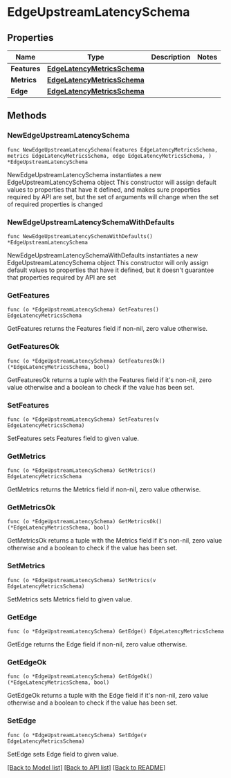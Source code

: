 # EdgeUpstreamLatencySchema

## Properties

Name | Type | Description | Notes
------------ | ------------- | ------------- | -------------
**Features** | [**EdgeLatencyMetricsSchema**](EdgeLatencyMetricsSchema.md) |  | 
**Metrics** | [**EdgeLatencyMetricsSchema**](EdgeLatencyMetricsSchema.md) |  | 
**Edge** | [**EdgeLatencyMetricsSchema**](EdgeLatencyMetricsSchema.md) |  | 

## Methods

### NewEdgeUpstreamLatencySchema

`func NewEdgeUpstreamLatencySchema(features EdgeLatencyMetricsSchema, metrics EdgeLatencyMetricsSchema, edge EdgeLatencyMetricsSchema, ) *EdgeUpstreamLatencySchema`

NewEdgeUpstreamLatencySchema instantiates a new EdgeUpstreamLatencySchema object
This constructor will assign default values to properties that have it defined,
and makes sure properties required by API are set, but the set of arguments
will change when the set of required properties is changed

### NewEdgeUpstreamLatencySchemaWithDefaults

`func NewEdgeUpstreamLatencySchemaWithDefaults() *EdgeUpstreamLatencySchema`

NewEdgeUpstreamLatencySchemaWithDefaults instantiates a new EdgeUpstreamLatencySchema object
This constructor will only assign default values to properties that have it defined,
but it doesn't guarantee that properties required by API are set

### GetFeatures

`func (o *EdgeUpstreamLatencySchema) GetFeatures() EdgeLatencyMetricsSchema`

GetFeatures returns the Features field if non-nil, zero value otherwise.

### GetFeaturesOk

`func (o *EdgeUpstreamLatencySchema) GetFeaturesOk() (*EdgeLatencyMetricsSchema, bool)`

GetFeaturesOk returns a tuple with the Features field if it's non-nil, zero value otherwise
and a boolean to check if the value has been set.

### SetFeatures

`func (o *EdgeUpstreamLatencySchema) SetFeatures(v EdgeLatencyMetricsSchema)`

SetFeatures sets Features field to given value.


### GetMetrics

`func (o *EdgeUpstreamLatencySchema) GetMetrics() EdgeLatencyMetricsSchema`

GetMetrics returns the Metrics field if non-nil, zero value otherwise.

### GetMetricsOk

`func (o *EdgeUpstreamLatencySchema) GetMetricsOk() (*EdgeLatencyMetricsSchema, bool)`

GetMetricsOk returns a tuple with the Metrics field if it's non-nil, zero value otherwise
and a boolean to check if the value has been set.

### SetMetrics

`func (o *EdgeUpstreamLatencySchema) SetMetrics(v EdgeLatencyMetricsSchema)`

SetMetrics sets Metrics field to given value.


### GetEdge

`func (o *EdgeUpstreamLatencySchema) GetEdge() EdgeLatencyMetricsSchema`

GetEdge returns the Edge field if non-nil, zero value otherwise.

### GetEdgeOk

`func (o *EdgeUpstreamLatencySchema) GetEdgeOk() (*EdgeLatencyMetricsSchema, bool)`

GetEdgeOk returns a tuple with the Edge field if it's non-nil, zero value otherwise
and a boolean to check if the value has been set.

### SetEdge

`func (o *EdgeUpstreamLatencySchema) SetEdge(v EdgeLatencyMetricsSchema)`

SetEdge sets Edge field to given value.



[[Back to Model list]](../README.md#documentation-for-models) [[Back to API list]](../README.md#documentation-for-api-endpoints) [[Back to README]](../README.md)


